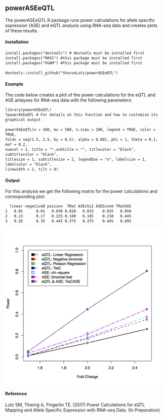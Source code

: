 ## powerASEeQTL
The powerASEeQTL R package runs power calculations for allele specific expression (ASE) and eQTL analysis using RNA-seq data and creates plots of these results.
#### Installation
```
install.packages("devtools") # devtools must be installed first
install.packages("MASS") #this package must be installed first
install.packages("VGAM") #this package must be installed first

devtools::install_github("SharonLutz/powerASEeQTL")
```
#### Example
The code below creates a plot of the power calculations for the eQTL and ASE anlayses for RNA-seq data with the following parameters:
```
library(powerASEeQTL)
?powerASEeQTL # For details on this function and how to customize its graphical output

powerASEeQTL(n = 100, mu = 500, n.simu = 200, legend = TRUE, color = TRUE, 
folds = seq(1.5, 2.5, by = 0.5), alpha = 0.001, phi = 1, theta = 0.1, maf = 0.2, 
numcol = 1, title = "",subtitle = "", titlecolor = "black", subtitlecolor = "black", 
titlesize = 1, subtitlesize = 1, legendbox = "o", labelsize = 1, labelcolor = "black", 
linewidth = 2, tilt = 0)

```

#### Output
For this analysis we get the following matrix for the power calculations and corresponding plot:
```
  linear negativeB poisson  TReC ASEchi2 ASEbinom TReCASE
1   0.01      0.01   0.030 0.010   0.015    0.035   0.050
2   0.13      0.17   0.225 0.180   0.185    0.210   0.445
3   0.26      0.35   0.445 0.375   0.375    0.445   0.805
```
<img src="https://github.com/SharonLutz/powerASEeQTL/blob/master/powerRNAseqN100Mu500.png" width="540">


#### Reference
Lutz SM, Thwing A, Fingerlin TE. (2017) Power Calculations for eQTL Mapping and Allele Specific Expression with RNA-seq Data. (In Preparation)
